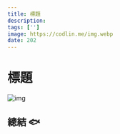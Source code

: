```yaml
---
title: 標題
description:
tags: ['']
image: https://codlin.me/img.webp
date: 202
---
```


# 標題

![img](/img.webp)

## 總結 🐟
